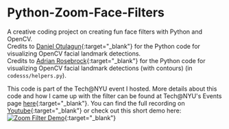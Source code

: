 # Python-Zoom-Face-Filters
A creative coding project on creating fun face filters with Python and OpenCV.\
Credits to [Daniel Otulagun](https://github.com/Danotsonof/){:target="_blank"} for the Python code for visualizing
OpenCV facial landmark detections.\
Credits to [Adrian Rosebrock](https://github.com/jrosebr1){:target="_blank"} for the Python code for visualizing
OpenCV facial landmark detections (with contours) (in `codesss/helpers.py`).

This code is part of the Tech@NYU event I hosted. More details about this code and how I came up with the filter can be found
at Tech@NYU's Events page [here](https://events.techatnyu.org/past-events/diy-zoom-filters-0324){:target="_blank"}.
You can find the full recording on [Youtube](https://www.youtube.com/watch?v=TpFzAoM9JGg){:target="_blank"}
or check out this short demo here:\
[![Zoom Filter Demo](https://img.youtube.com/vi/SEzoFvZFGjU/0.jpg)](https://youtu.be/SEzoFvZFGjU "Zoom Filter Demo"){:target="_blank"}  

